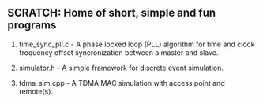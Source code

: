 SCRATCH: Home of short, simple and fun programs
----

1. time_sync_pll.c - A phase locked loop (PLL) algorithm for time 
                     and clock frequency offset syncronization between
                     a master and slave.

2. simulator.h - A simple framework for discrete event simulation.

3. tdma_sim.cpp - A TDMA MAC simulation with access point and remote(s).
